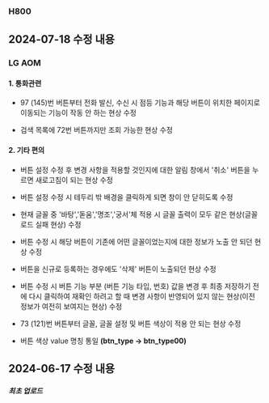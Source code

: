 ### H800

## 2024-07-18 수정 내용

### LG AOM

#### 1. 통화관련
- 97 (145)번 버튼부터 전화 발신, 수신 시 점등 기능과 해당 버튼이 위치한 페이지로 이동되는 기능이 작동 안 하는 현상 수정   

- 검색 목록에 72번 버튼까지만 조회 가능한 현상 수정   

#### 2. 기타 편의
- 버튼 설정 수정 후 변경 사항을 적용할 것인지에 대한 알림 창에서 '취소' 버튼을 누르면 새로고침이 되는 현상 수정   

- 버튼 설정 수정 시 테두리 밖 배경을 클릭하게 되면 창이 안 닫히도록 수정

- 현재 글꼴 중 '바탕','돋움','명조','궁서'체 적용 시 글꼴 출력이 모두 같은 현상(글꼴 로드 실패 현상) 수정   

- 버튼 수정 시 해당 버튼이 기존에 어떤 글꼴이었는지에 대한 정보가 노출 안 되던 현상 수정
  
- 버튼을 신규로 등록하는 경우에도 '삭제' 버튼이 노출되던 현상 수정   

- 버튼 수정 시 버튼 기능 부분 (버튼 기능 타입, 번호) 값을 변경 후 최종 저장하기 전에 다시 클릭하여 재확인 하려고 할 때 변경 사항이 반영되어 있지 않는 현상(이전 정보가 여전히 보여지는 현상) 수정

- 73 (121)번 버튼부터 글꼴, 글꼴 설정 및 버튼 색상이 적용 안 되는 현상 수정

- 버튼 색상 value 명칭 통일 **(btn_type -> btn_type00)**
   
## 2024-06-17 수정 내용

##### 최초 업로드

